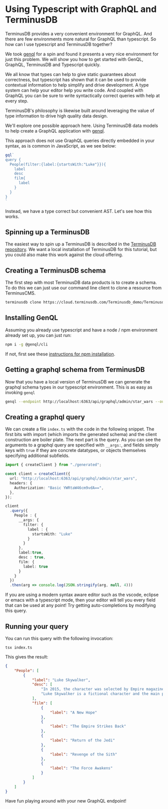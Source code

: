 # Using Typescript with GraphQL and TerminusDB

TerminusDB provides a very convenient environment for GraphQL. And
there are few environments more natural for GraphQL than
typescript. So how can I use typescript and TerminusDB together?

We took [genql](https://genql.dev/) for a spin and found it presents a
very nice environment for just this problem. We will show you how to
get started with GenQL, GraphQL, TerminusDB and Typescript quickly.

We all know that types can help to give static guarantees about
correctness, but typescript has shown that it can be used to provide
contextual information to help simplify and drive development. A type
system can help your editor help you write code. And coupled with
GraphQL you can be sure to write syntactically correct queries with
help at every step.

TerminusDB's philosophy is likewise built around leveraging the value
of type information to drive high quality data design.

We'll explore one possible approach here. Using TerminusDB data models
to help create a GraphQL application with [genql](https://genql.dev/).

This approach does not use GraphQL queries directly embedded in your
syntax, as is common in JavaScript, as we see below:

```javascript
gql`
query {
  People(filter:{label:{startsWith:"Luke"}}){
    label
    desc
    film{
      label
    }
  }
}
`
```

Instead, we have a type correct but convenient AST. Let's see how this
works.

## Spinning up a TerminusDB

The easiest way to spin up a TerminusDB is described in the
[TerminusDB repository](https://github.com/terminusdb/terminusdb). We
want a local installation of TerminusDB for this tutorial, but you
could also make this work against the cloud offering.

## Creating a TerminusDB schema

The first step with most TerminusDB data products is to create a
schema. To do this we can just use our command line client to clone a
resource from TerminusCMS.

```bash
terminusdb clone https://cloud.terminusdb.com/Terminusdb_demo/Terminusdb_demo/star_wars --user=anonymous --password=any
```

## Installing GenQL

Assuming you already use typescript and have a node / npm environment
already set up, you can just run:

```bash
npm i -g @genql/cli
```

If not, first see these [instructions for npm
installation](https://docs.npmjs.com/downloading-and-installing-node-js-and-npm).

## Getting a graphql schema from TerminusDB

Now that you have a local version of TerminusDB we can generate the
graphql schema types in our typescript environment. This is as easy as
invoking `genql`

```bash
genql --endpoint http://localhost:6363/api/graphql/admin/star_wars --output ./generated
```

## Creating a graphql query

We can create a file `index.ts` with the code in the following
snippet. The first bits with import (which imports the generated
schema) and the client construction are boiler plate.  The next part
is the query. As you can see the arguments to a graphql query are
specified with `__args:`, and fields simply keys with `true` if they
are concrete datatypes, or objects themselves specifying additional
subfields.

```typescript
import { createClient } from "./generated";

const client = createClient({
  url: "http://localhost:6363/api/graphql/admin/star_wars",
  headers: {
    Authorization: "Basic YWRtaW46cm9vdA==",
  },
});

client
  .query({
    People : {
      __args: {
        filter: {
          label : {
            startsWith: "Luke"
          }
        }
      },
      label:true,
      desc : true,
      film: {
        label: true
      }
    }
  })
  .then(arg => console.log(JSON.stringify(arg, null, 4)))
```

If you are using a modern syntax aware editor such as the vscode,
eclipse or emacs with a typescript mode, then your editor will tell
you every field that can be used at any point! Try getting
auto-completions by modifying this query.

## Running your query

You can run this query with the following invocation:

```shell
tsx index.ts
```

This gives the result:

```json
{
    "People": [
        {
            "label": "Luke Skywalker",
            "desc": [
                "In 2015, the character was selected by Empire magazine as the 50th greatest movie character of all time.[2] On their list of the 100 Greatest Fictional Characters, Fandomania.com ranked the character at number 14.[3]",
                "Luke Skywalker is a fictional character and the main protagonist of the original film trilogy of the Star Wars franchise created by George Lucas. The character, portrayed by Mark Hamill, is an important figure in the Rebel Alliance's struggle against the Galactic Empire. He is the twin brother of Rebellion leader Princess Leia Organa of Alderaan, a friend and brother-in-law of smuggler Han Solo, an apprentice to Jedi Masters Obi-Wan \"Ben\" Kenobi and Yoda, the son of fallen Jedi Anakin Skywalker (Darth Vader) and Queen of Naboo/Republic Senator Padmé Amidala and maternal uncle of Kylo Ren / Ben Solo. The now non-canon Star Wars expanded universe depicts him as a powerful Jedi Master, husband of Mara Jade, the father of Ben Skywalker and maternal uncle of Jaina, Jacen and Anakin Solo."
            ],
            "film": [
                {
                    "label": "A New Hope"
                },
                {
                    "label": "The Empire Strikes Back"
                },
                {
                    "label": "Return of the Jedi"
                },
                {
                    "label": "Revenge of the Sith"
                },
                {
                    "label": "The Force Awakens"
                }
            ]
        }
    ]
}
```

Have fun playing around with your new GraphQL endpoint!
